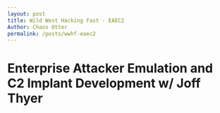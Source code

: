 ```yaml
---
layout: post
title: Wild West Hacking Fast - EAEC2
Author: Chaos Otter
permalink: /posts/wwhf-eaec2
---
```


# Enterprise Attacker Emulation and C2 Implant Development w/ Joff Thyer
